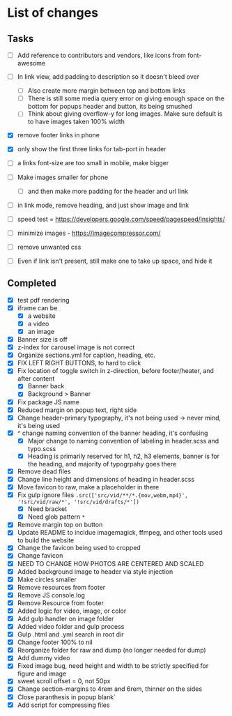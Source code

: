 # List of changes

## Tasks
- [ ] Add reference to contributors and vendors, like icons from font-awesome

- [ ] In link view, add padding to description so it doesn't bleed over
  - [ ] Also create more margin between top and bottom links
  - [ ] There is still some media query error on giving enough space on the bottom for popups header and button, its being smushed
  - [ ] Think about giving overflow-y for long images. Make sure default is to have images taken 100% width
  
- [x] remove footer links in phone
- [x] only show the first three links for tab-port in header
- [ ] a links font-size are too small in mobile, make bigger
- [ ] Make images smaller for phone
  - [ ] and then make more padding for the header and url link

- [ ] in link mode, remove heading, and just show image and link

- [ ] speed test = https://developers.google.com/speed/pagespeed/insights/
- [ ] minimize images - https://imagecompressor.com/
- [ ] remove unwanted css

- [ ] Even if link isn't present, still make one to take up space, and hide it

## Completed
- [x] test pdf rendering
- [x] iframe can be
  - [x] a website
  - [x] a video
  - [x] an image
- [x] Banner size is off
- [x] z-index for carousel image is not correct
- [x] Organize sections.yml for caption, heading, etc.
- [x] FIX LEFT RIGHT BUTTONS, to hard to click
- [x] Fix location of toggle switch in z-direction, before footer/heater, and after content
  - [x] Banner back
  - [x] Background > Banner
- [x] Fix package JS name
- [x] Reduced margin on popup text, right side
- [x] Change header-primary typography, it's not being used -> never mind, it's being used
- [x] ^ change naming convention of the banner heading, it's confusing
  - [x] Major change to naming convention of labeling in header.scss and typo.scss
  - [x] Heading is primarily reserved for h1, h2, h3 elements, banner is for the heading, and majority of typogrpahy goes there
- [x] Remove dead files
- [x] Change line height and dimensions of heading in header.scss
- [x] Move favicon to raw, make a placeholder in there
- [x] Fix gulp ignore files `.src(['src/vid/**/*.{mov,webm,mp4}', '!src/vid/raw/*', '!src/vid/drafts/*'])`
  - [x] Need bracket
  - [x] Need glob pattern `*`
- [x] Remove margin top on button
- [x] Update README to incldue imagemagick, ffmpeg, and other tools used to build the website
- [x] Change the favicon being used to cropped
- [x] Change favicon
- [x] NEED TO CHANGE HOW PHOTOS ARE CENTERED AND SCALED
- [x] Added background image to header via style injection
- [x] Make circles smaller
- [x] Remove resources from footer
- [x] Remove JS console.log
- [x] Remove Resource from footer
- [x] Added logic for video, image, or color
- [x] Add gulp handler on image folder
- [x] Added video folder and gulp process
- [x] Gulp .html and .yml search in root dir
- [x] Change footer 100% to nil
- [x] Reorganize folder for raw and dump (no longer needed for dump)
- [x] Add dummy video
- [x] Fixed image bug, need height and width to be strictly specified for figure and image
- [x] sweet scroll offset = 0, not 50px
- [x] Change section-margins to 4rem and 6rem, thinner on the sides
- [x] Close paranthesis in popup blank`
- [x] Add script for compressing files